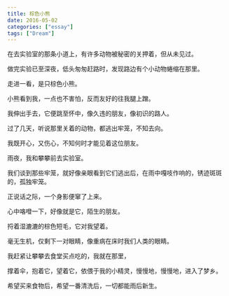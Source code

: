 ```yaml
---
title: 棕色小熊
date: 2016-05-02
categories: ["essay"]
tags: ["Dream"]
---
```

在去实验室的那条小道上，有许多动物被秘密的关押着，但从未见过。

做完实验已至深夜，低头匆匆赶路时，发现路边有个小动物蜷缩在那里。

走进一看，是只棕色小熊。

小熊看到我，一点也不害怕，反而友好的往我腿上蹭。

我伸出手去，它便跳至怀中，像久违的朋友，像初识的路人。

<!--more-->

过了几天，听说那里关着的动物，都逃出牢笼，不知去向。

我既开心，又伤心，不知何时才能见着这位朋友。

雨夜，我和攀攀前去实验室。

我们谈到那些牢笼，就好像亲眼看到它们逃出后，在雨中嘎吱作响的，锈迹斑斑的，孤独牢笼。

正说话之际，一个身影便窜了上来。

心中咯噔一下，好像就是它，陌生的朋友。

捋着湿漉漉的棕色短毛，它对我望着。

毫无生机，仅剩下一对眼睛，像重病在床时我们人类的眼睛。

我赶紧让攀攀去食堂买点吃的，我就在那里，

撑着伞，抱着它，望着它，依偎于我的小精灵，慢慢地，慢慢地，进入了梦乡。

希望买来食物后，希望一番清洗后，一切都能雨后新生。
